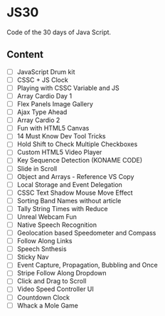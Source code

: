 # JS30
Code of the 30 days of Java Script.

## Content

- [ ] JavaScript Drum kit
- [ ] CSSC + JS Clock
- [ ] Playing with CSSC Variable and JS
- [ ] Array Cardio Day 1
- [ ] Flex Panels Image Gallery
- [ ] Ajax Type Ahead
- [ ] Array Cardio 2
- [ ] Fun with HTML5 Canvas
- [ ] 14 Must Know Dev Tool Tricks
- [ ] Hold Shift to Check Multiple Checkboxes
- [ ] Custom HTML5 Video Player
- [ ] Key Sequence  Detection (KONAME CODE)
- [ ] Slide in Scroll
- [ ] Object and Arrays - Reference VS Copy
- [ ] Local Storage and Event Delegation
- [ ] CSSC Text Shadow Mouse Move Effect
- [ ] Sorting Band Names without article
- [ ] Tally String Times with Reduce
- [ ] Unreal Webcam Fun
- [ ] Native Speech Recognition
- [ ] Geolocation based Speedometer and Compass
- [ ] Follow Along Links
- [ ] Speech Snthesis
- [ ] Sticky Nav
- [ ] Event Capture, Propagation, Bubbling and Once
- [ ] Stripe Follow Along Dropdown
- [ ] Click and Drag to Scroll
- [ ] Video Speed Controller UI
- [ ] Countdown Clock
- [ ] Whack a Mole Game

